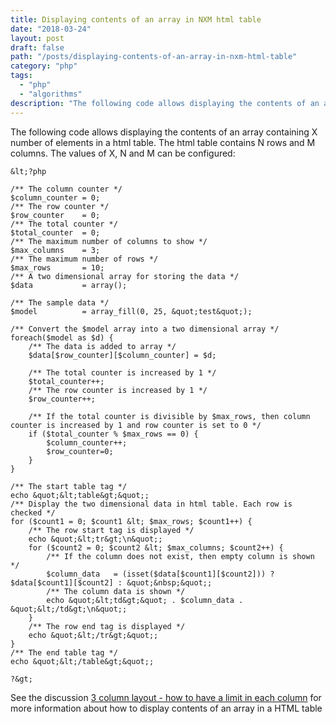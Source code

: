 ```yaml
---
title: Displaying contents of an array in NXM html table
date: "2018-03-24"
layout: post
draft: false
path: "/posts/displaying-contents-of-an-array-in-nxm-html-table"
category: "php"
tags:
  - "php"
  - "algorithms"
description: "The following code allows displaying the contents of an array containing X number of elements in a html table. The html table contains N rows and M columns. The values of X, N and M can be configured:"
---
```


The following code allows displaying the contents of an array containing X number of elements in a html table. The html table contains N rows and M columns. The values of X, N and M can be configured:

```
&lt;?php

/** The column counter */
$column_counter = 0;
/** The row counter */
$row_counter    = 0;
/** The total counter */
$total_counter  = 0;
/** The maximum number of columns to show */
$max_columns    = 3;
/** The maximum number of rows */
$max_rows       = 10;
/** A two dimensional array for storing the data */
$data           = array();

/** The sample data */
$model          = array_fill(0, 25, &quot;test&quot;);

/** Convert the $model array into a two dimensional array */
foreach($model as $d) {
	/** The data is added to array */
	$data[$row_counter][$column_counter] = $d;

	/** The total counter is increased by 1 */
	$total_counter++;
	/** The row counter is increased by 1 */
	$row_counter++;

	/** If the total counter is divisible by $max_rows, then column counter is increased by 1 and row counter is set to 0 */
	if ($total_counter % $max_rows == 0) {
		$column_counter++;
		$row_counter=0;
	}
}

/** The start table tag */
echo &quot;&lt;table&gt;&quot;;
/** Display the two dimensional data in html table. Each row is checked */
for ($count1 = 0; $count1 &lt; $max_rows; $count1++) {
	/** The row start tag is displayed */
	echo &quot;&lt;tr&gt;\n&quot;;
	for ($count2 = 0; $count2 &lt; $max_columns; $count2++) {
		/** If the column does not exist, then empty column is shown */
		$column_data   = (isset($data[$count1][$count2])) ? $data[$count1][$count2] : &quot;&nbsp;&quot;;
		/** The column data is shown */
		echo &quot;&lt;td&gt;&quot; . $column_data . &quot;&lt;/td&gt;\n&quot;;
	}
	/** The row end tag is displayed */
	echo &quot;&lt;/tr&gt;&quot;;
}
/** The end table tag */
echo &quot;&lt;/table&gt;&quot;;

?&gt;
```

See the discussion [3 column layout - how to have a limit in each column](https://stackoverflow.com/questions/49441466/3-column-layout-how-to-have-a-limit-in-each-column) for more information about how to display contents of an array in a HTML table
